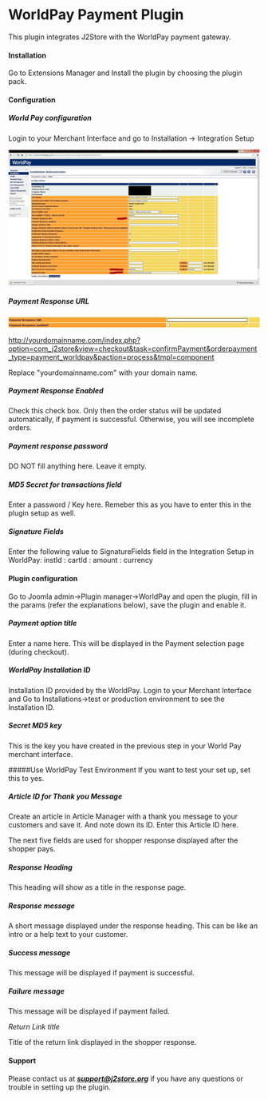 # WorldPay Payment Plugin

This plugin integrates J2Store with the WorldPay payment gateway.

#### Installation
Go to Extensions Manager and Install the plugin by choosing the plugin pack.

#### Configuration

##### World Pay configuration

Login to your Merchant Interface and go to Installation → Integration Setup 

![Worldpay Plugin](worldpay_payment_plugin.png)

##### Payment Response URL
![Payment Response](payment_response_worldpay.png)

http://yourdomainname.com/index.php?option=com_j2store&view=checkout&task=confirmPayment&orderpayment_type=payment_worldpay&paction=process&tmpl=component

Replace "yourdomainname.com" with your domain name.

##### Payment Response Enabled
Check this check box. Only then the order status will be updated automatically, if payment is successful. Otherwise, you will see incomplete orders.

##### Payment response password
DO NOT fill anything here. Leave it empty.

##### MD5 Secret for transactions field 
Enter a password / Key here. Remeber this as you have to enter this in the plugin setup as well.

##### Signature Fields
Enter the following value to SignatureFields field in the Integration Setup in WorldPay: instId : cartId : amount : currency 

#### Plugin configuration
Go to Joomla admin->Plugin manager->WorldPay and open the plugin, fill in the params (refer the explanations below), save the plugin and enable it.

##### Payment option title
Enter a name here. This will be displayed in the Payment selection page (during checkout).

##### WorldPay Installation ID
Installation ID provided by the WorldPay. Login to your Merchant Interface and Go to Installations->test or production environment to see the Installation ID.

##### Secret MD5 key
This is the key you have created in the previous step in your World Pay merchant interface.

#####Use WorldPay Test Environment
If you want to test your set up, set this to yes.

##### Article ID for Thank you Message
Create an article in Article Manager with a thank you message to your customers and save it. And note down its ID. Enter this Article ID here.

The next five fields are used for shopper response displayed after the shopper pays.

##### Response Heading
This heading will show as a title in the response page.

##### Response message
A short message displayed under the response heading. This can be like an intro or a help text to your customer.

##### Success message
This message will be displayed if payment is successful.

##### Failure message
This message will be displayed if payment failed.

*Return Link title*

Title of the return link displayed in the shopper response.

#### Support
Please contact us at ***support@j2store.org*** if you have any questions or trouble in setting up the plugin.





